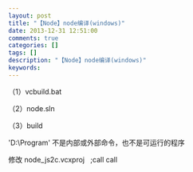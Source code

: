 ```yaml
---
layout: post
title: "【Node】node编译(windows)"
date: 2013-12-31 12:51:00 
comments: true
categories: []
tags: []
description: "【Node】node编译(windows)"
keywords: 
---
```



 
  
   （1）vcbuild.bat
  
 
 
  
   （2）node.sln
  
 
 
  
   （3）build
  
 
 
  
   
   
  
 
 
  
   'D:\Program' 不是内部或外部命令，也不是可运行的程序
  
 
 
  
   修改 node_js2c.vcxproj   <Command>;call call
  
 


